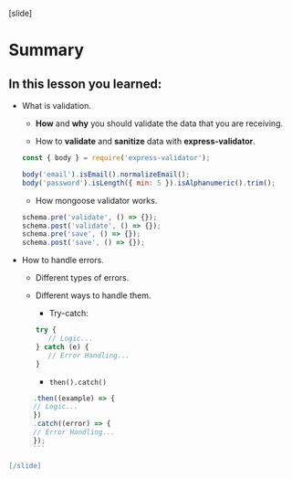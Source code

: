 [slide]

# Summary

## In this lesson you learned:

- What is validation.

   - **How** and **why** you should validate the data that you are receiving.

   - How to **validate** and **sanitize** data with **express\-validator**.

   ```js
   const { body } = require('express-validator');

   body('email').isEmail().normalizeEmail();
   body('password').isLength({ min: 5 }).isAlphanumeric().trim();
   ```

   -  How mongoose validator works.

   ```js
   schema.pre('validate', () => {});
   schema.post('validate', () => {});
   schema.pre('save', () => {});
   schema.post('save', () => {});
   ```

- How to handle errors.

   - Different types of errors.

   - Different ways to handle them.

      - Try\-catch:

      ```js
      try {
         // Logic...
      } catch (e) {
         // Error Handling...
      }
      ```

      - `then().catch()`

```js
      .then((example) => {
      // Logic...
      })
      .catch((error) => {
      // Error Handling...
      });
      ```

[/slide]
